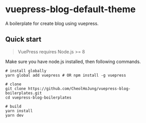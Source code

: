 # vuepress-blog-default-theme

A boilerplate for create blog using vuepress.

## Quick start

> VuePress requires Node.js >= 8

Make sure you have node.js installed, then following commands.

```shell
# install globally
yarn global add vuepress # OR npm install -g vuepress

# clone
git clone https://github.com/CheolHoJung/vuepress-blog-boilerplates.git
cd vuepress-blog-boilerplates

# build
yarn install
yarn dev
```

